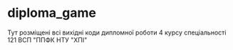 # diploma_game
Тут розміщені всі вихідні коди дипломної роботи 4 курсу спеціальності 121 ВСП "ППФК НТУ "ХПІ"
